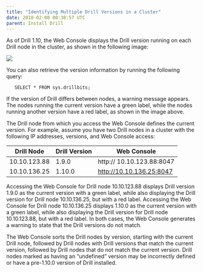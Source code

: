 ```yaml
---
title: "Identifying Multiple Drill Versions in a Cluster"
date: 2018-02-08 00:38:57 UTC
parent: Install Drill
---
```


As of Drill 1.10, the Web Console displays the Drill version running on each Drill node in the cluster, as shown in the following image:  

![](http://i.imgur.com/42otmKQ.jpg)  

You can also retrieve the version information by running the following query:  

       SELECT * FROM sys.drillbits;  

If the version of Drill differs between nodes, a warning message appears. The nodes running the current version have a green label, while the nodes running another version have a red label, as shown in the image above.  
 
The Drill node from which you access the Web Console defines the current version. For example, assume you have two Drill nodes in a cluster with the following IP addresses, versions, and Web Console access:  

| Drill   Node | Drill Version | Web Console               |
|--------------|---------------|---------------------------|
| 10.10.123.88 | 1.9.0         | http:// 10.10.123.88:8047 |
| 10.10.136.25 | 1.10.0        | http://10.10.136.25:8047  |  

Accessing the Web Console for Drill node 10.10.123.88 displays Drill version 1.9.0 as the current version with a green label, while also displaying the Drill version for Drill node 10.10.136.25, but with a red label. Accessing the Web Console for Drill node 10.10.136.25 displays 1.10.0 as the current version with a green label, while also displaying the Drill version for Drill node 10.10.123.88, but with a red label. In both cases, the Web Console generates a warning to state that the Drill versions do not match.  

The Web Console sorts the Drill nodes by version, starting with the current Drill node, followed by Drill nodes with Drill versions that match the current version, followed by Drill nodes that do not match the current version. Drill nodes marked as having an “undefined” version may be incorrectly defined or have a pre-1.10.0 version of Drill installed. 
